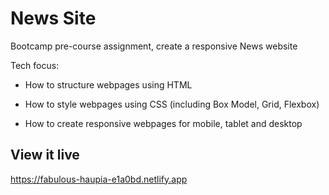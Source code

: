 # News Site

Bootcamp pre-course assignment, create a responsive News website

Tech focus:
- How to structure webpages using HTML

- How to style webpages using CSS (including Box Model, Grid, Flexbox)

- How to create responsive webpages for mobile, tablet and desktop

## View it live
https://fabulous-haupia-e1a0bd.netlify.app

